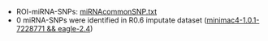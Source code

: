 * ROI-miRNA-SNPs: [miRNAcommonSNP.txt](https://github.com/Shicheng-Guo/AnnotationDatabase/blob/master/hg19/miRNA/miRNA-SNP/miRNAcommonSNP.txt)
* 0 miRNA-SNPs were identified in R0.6 imputate dataset ([minimac4-1.0.1-7228771 && eagle-2.4](./imputation.log.txt))
